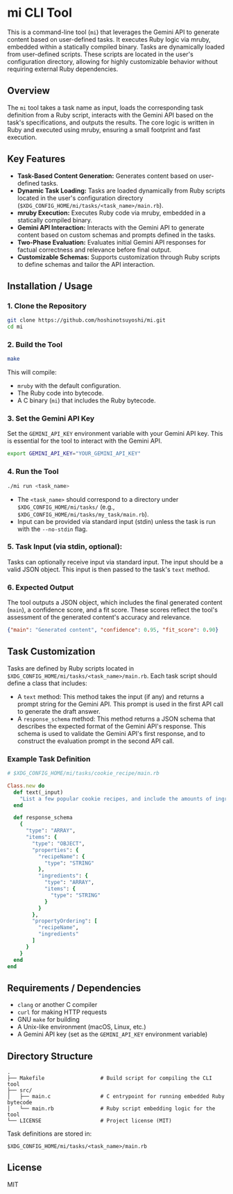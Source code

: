 # mi CLI Tool

This is a command-line tool (`mi`) that leverages the Gemini API to generate content based on user-defined tasks. It executes Ruby logic via mruby, embedded within a statically compiled binary. Tasks are dynamically loaded from user-defined scripts. These scripts are located in the user's configuration directory, allowing for highly customizable behavior without requiring external Ruby dependencies.

## Overview

The `mi` tool takes a task name as input, loads the corresponding task definition from a Ruby script, interacts with the Gemini API based on the task's specifications, and outputs the results. The core logic is written in Ruby and executed using mruby, ensuring a small footprint and fast execution.

## Key Features

*   **Task-Based Content Generation:** Generates content based on user-defined tasks.
*   **Dynamic Task Loading:** Tasks are loaded dynamically from Ruby scripts located in the user's configuration directory (`$XDG_CONFIG_HOME/mi/tasks/<task_name>/main.rb`).
*   **mruby Execution:** Executes Ruby code via mruby, embedded in a statically compiled binary.
*   **Gemini API Interaction:** Interacts with the Gemini API to generate content based on custom schemas and prompts defined in the tasks.
*   **Two-Phase Evaluation:** Evaluates initial Gemini API responses for factual correctness and relevance before final output.
*   **Customizable Schemas:** Supports customization through Ruby scripts to define schemas and tailor the API interaction.

## Installation / Usage

### 1. Clone the Repository

```sh
git clone https://github.com/hoshinotsuyoshi/mi.git
cd mi
```

### 2. Build the Tool

```sh
make
```

This will compile:

*   `mruby` with the default configuration.
*   The Ruby code into bytecode.
*   A C binary (`mi`) that includes the Ruby bytecode.

### 3. Set the Gemini API Key

Set the `GEMINI_API_KEY` environment variable with your Gemini API key. This is essential for the tool to interact with the Gemini API.

```sh
export GEMINI_API_KEY="YOUR_GEMINI_API_KEY"
```

### 4. Run the Tool

```sh
./mi run <task_name>
```

*   The `<task_name>` should correspond to a directory under `$XDG_CONFIG_HOME/mi/tasks/` (e.g., `$XDG_CONFIG_HOME/mi/tasks/my_task/main.rb`).
*   Input can be provided via standard input (stdin) unless the task is run with the `--no-stdin` flag.

### 5. Task Input (via stdin, optional):

Tasks can optionally receive input via standard input. The input should be a valid JSON object. This input is then passed to the task's `text` method.

### 6. Expected Output

The tool outputs a JSON object, which includes the final generated content (`main`), a confidence score, and a fit score. These scores reflect the tool's assessment of the generated content's accuracy and relevance.

```json
{"main": "Generated content", "confidence": 0.95, "fit_score": 0.90}
```

## Task Customization

Tasks are defined by Ruby scripts located in `$XDG_CONFIG_HOME/mi/tasks/<task_name>/main.rb`. Each task script should define a class that includes:

*   A `text` method: This method takes the input (if any) and returns a prompt string for the Gemini API. This prompt is used in the first API call to generate the draft answer.
*   A `response_schema` method: This method returns a JSON schema that describes the expected format of the Gemini API's response. This schema is used to validate the Gemini API's first response, and to construct the evaluation prompt in the second API call.

### Example Task Definition

```ruby
# $XDG_CONFIG_HOME/mi/tasks/cookie_recipe/main.rb

Class.new do
  def text(_input)
    "List a few popular cookie recipes, and include the amounts of ingredients."
  end

  def response_schema
    {
      "type": "ARRAY",
      "items": {
        "type": "OBJECT",
        "properties": {
          "recipeName": {
            "type": "STRING"
          },
          "ingredients": {
            "type": "ARRAY",
            "items": {
              "type": "STRING"
            }
          }
        },
        "propertyOrdering": [
          "recipeName",
          "ingredients"
        ]
      }
    }
  end
end
```

## Requirements / Dependencies

*   `clang` or another C compiler
*   `curl` for making HTTP requests
*   GNU `make` for building
*   A Unix-like environment (macOS, Linux, etc.)
*   A Gemini API key (set as the `GEMINI_API_KEY` environment variable)

## Directory Structure

```
.
├── Makefile                  # Build script for compiling the CLI tool
├── src/
│   ├── main.c                # C entrypoint for running embedded Ruby bytecode
│   └── main.rb               # Ruby script embedding logic for the tool
└── LICENSE                   # Project license (MIT)
```

Task definitions are stored in:

```
$XDG_CONFIG_HOME/mi/tasks/<task_name>/main.rb
```

## License

MIT
